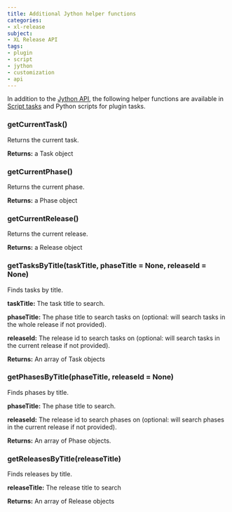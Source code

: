 ```yaml
---
title: Additional Jython helper functions
categories:
- xl-release
subject:
- XL Release API
tags:
- plugin
- script
- jython
- customization
- api
---
```


In addition to the [Jython API](/jython-docs/#!/xl-release/4.8.x/), the following helper functions are available in [Script tasks](/xl-release/how-to/create-a-script-task.html) and Python scripts for plugin tasks.

### getCurrentTask()

Returns the current task.
    
**Returns:** a Task object

### getCurrentPhase()

Returns the current phase.
    
**Returns:** a Phase object

### getCurrentRelease()

Returns the current release.

**Returns:** a Release object

### getTasksByTitle(taskTitle, phaseTitle = None, releaseId = None)

Finds tasks by title.

**taskTitle:** The task title to search.

**phaseTitle:** The phase title to search tasks on (optional: will search tasks in the whole release if not provided).

**releaseId:** The release id to search tasks on (optional: will search tasks in the current release if not provided).

**Returns:** An array of Task objects

### getPhasesByTitle(phaseTitle, releaseId = None)

Finds phases by title.

**phaseTitle:** The phase title to search.

**releaseId:** The release id to search phases on (optional: will search phases in the current release if not provided).

**Returns:** An array of Phase objects.

### getReleasesByTitle(releaseTitle)

Finds releases by title.

**releaseTitle:** The release title to search

**Returns:** An array of Release objects
